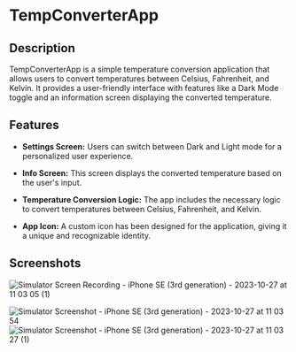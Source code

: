 # TempConverterApp

## Description

TempConverterApp is a simple temperature conversion application that allows users to convert temperatures between Celsius, Fahrenheit, and Kelvin. It provides a user-friendly interface with features like a Dark Mode toggle and an information screen displaying the converted temperature.

## Features

- **Settings Screen:** Users can switch between Dark and Light mode for a personalized user experience.

- **Info Screen:** This screen displays the converted temperature based on the user's input.

- **Temperature Conversion Logic:** The app includes the necessary logic to convert temperatures between Celsius, Fahrenheit, and Kelvin.

- **App Icon:** A custom icon has been designed for the application, giving it a unique and recognizable identity.


## Screenshots
![Simulator Screen Recording - iPhone SE (3rd generation) - 2023-10-27 at 11 03 05 (1)](https://github.com/StasyaOmak/TempConverterApp/assets/127408467/9d9fd24f-76bb-4e72-b208-44ab90a97144)  

![Simulator Screenshot - iPhone SE (3rd generation) - 2023-10-27 at 11 03 54](https://github.com/StasyaOmak/TempConverterApp/assets/127408467/a4db02e9-bb10-4a90-84ea-9fb2ff17663d) ![Simulator Screenshot - iPhone SE (3rd generation) - 2023-10-27 at 11 03 27 (1)](https://github.com/StasyaOmak/TempConverterApp/assets/127408467/629d3e92-1af5-4ba6-9158-8e39903d5463)

